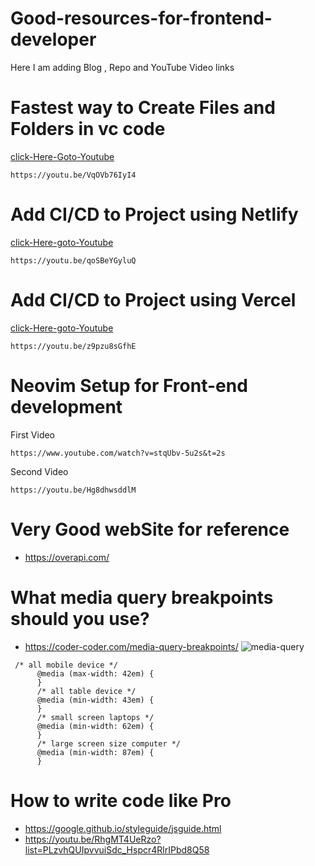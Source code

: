# Good-resources-for-frontend-developer
Here I am adding Blog , Repo and  YouTube Video   links

# Fastest way to  Create Files and Folders in vc code


[click-Here-Goto-Youtube](https://youtu.be/VqOVb76IyI4)
```
https://youtu.be/VqOVb76IyI4

```

# Add CI/CD to Project using Netlify


[click-Here-goto-Youtube](https://youtu.be/qoSBeYGyluQ)

```
https://youtu.be/qoSBeYGyluQ

```

# Add CI/CD to Project using Vercel

[click-Here-goto-Youtube](https://youtu.be/z9pzu8sGfhE)

```
https://youtu.be/z9pzu8sGfhE
```
# Neovim Setup for Front-end development

First Video
```
https://www.youtube.com/watch?v=stqUbv-5u2s&t=2s
```


Second Video
```
https://youtu.be/Hg8dhwsddlM
```
# Very Good webSite for reference
* https://overapi.com/

# What media query breakpoints should you use?
* https://coder-coder.com/media-query-breakpoints/
![media-query](https://user-images.githubusercontent.com/127021921/229667558-583da250-efbb-499e-9bfa-e673c1802391.png)

```
 /* all mobile device */
      @media (max-width: 42em) {
      }
      /* all table device */
      @media (min-width: 43em) {
      }
      /* small screen laptops */
      @media (min-width: 62em) {
      }
      /* large screen size computer */
      @media (min-width: 87em) {
      }
```
# How to write code like Pro
* https://google.github.io/styleguide/jsguide.html
* https://youtu.be/RhgMT4UeRzo?list=PLzvhQUIpvvuiSdc_Hspcr4RlrIPbd8Q58
